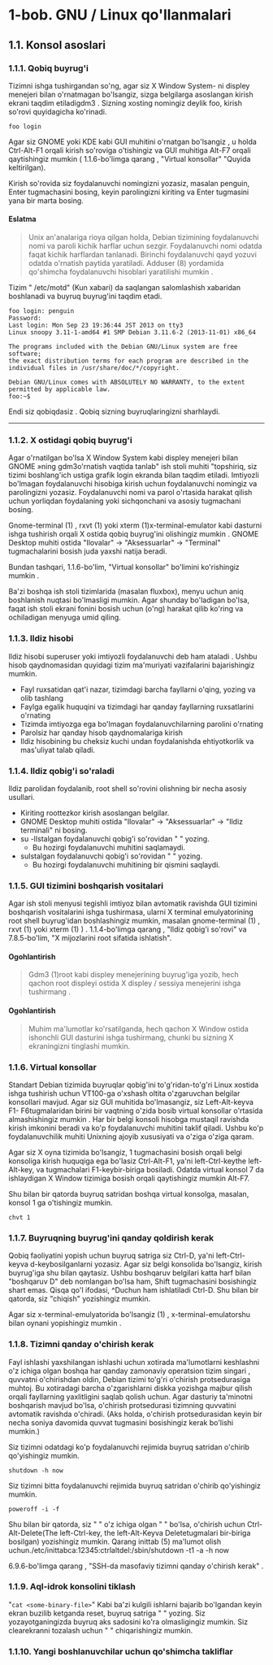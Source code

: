 # 1-bob. GNU / Linux qo'llanmalari

## 1.1. Konsol asoslari

### 1.1.1. Qobiq buyrug'i

Tizimni ishga tushirgandan so'ng, agar siz X Window System- ni displey menejeri
bilan o'rnatmagan bo'lsangiz, sizga belgilarga asoslangan kirish ekrani taqdim
etiladigdm3 . Sizning xosting nomingiz deylik foo, kirish so'rovi quyidagicha
ko'rinadi.

`foo login`

Agar siz GNOME yoki KDE kabi GUI muhitini o'rnatgan bo'lsangiz , u holda
Ctrl-Alt-F1 orqali kirish so'roviga o'tishingiz va GUI muhitiga Alt-F7 orqali
qaytishingiz mumkin ( 1.1.6-bo'limga qarang , "Virtual konsollar" "Quyida
keltirilgan).

Kirish so'rovida siz foydalanuvchi nomingizni yozasiz, masalan penguin, Enter
tugmachasini bosing, keyin parolingizni kiriting va Enter tugmasini yana bir
marta bosing.

#### Eslatma

> Unix an'analariga rioya qilgan holda, Debian tizimining foydalanuvchi nomi va
> paroli kichik harflar uchun sezgir. Foydalanuvchi nomi odatda faqat kichik
> harflardan tanlanadi. Birinchi foydalanuvchi qayd yozuvi odatda o'rnatish
> paytida yaratiladi. Adduser (8) yordamida qo'shimcha foydalanuvchi hisoblari
> yaratilishi mumkin .

Tizim " /etc/motd" (Kun xabari) da saqlangan salomlashish xabaridan boshlanadi
va buyruq buyrug'ini taqdim etadi.

```Debian GNU/Linux jessie/sid foo tty1
foo login: penguin
Password:
Last login: Mon Sep 23 19:36:44 JST 2013 on tty3
Linux snoopy 3.11-1-amd64 #1 SMP Debian 3.11.6-2 (2013-11-01) x86_64

The programs included with the Debian GNU/Linux system are free software;
the exact distribution terms for each program are described in the
individual files in /usr/share/doc/*/copyright.

Debian GNU/Linux comes with ABSOLUTELY NO WARRANTY, to the extent
permitted by applicable law.
foo:~$
```

Endi siz qobiqdasiz . Qobiq sizning buyruqlaringizni sharhlaydi.

<hr>

### 1.1.2. X ostidagi qobiq buyrug'i

Agar o'rnatilgan bo'lsa X Window System kabi displey menejeri bilan GNOME »ning
gdm3o'rnatish vaqtida tanlab" ish stoli muhiti "topshiriq, siz tizimi
boshlang'ich ustiga grafik login ekranda bilan taqdim etiladi. Imtiyozli
bo'lmagan foydalanuvchi hisobiga kirish uchun foydalanuvchi nomingiz va
parolingizni yozasiz. Foydalanuvchi nomi va parol o'rtasida harakat qilish uchun
yorliqdan foydalaning yoki sichqonchani va asosiy tugmachani bosing.

Gnome-terminal (1) , rxvt (1) yoki xterm (1)x-terminal-emulator kabi dasturni
ishga tushirish orqali X ostida qobiq buyrug'ini olishingiz mumkin . GNOME
Desktop muhiti ostida "Ilovalar" → "Aksessuarlar" → "Terminal" tugmachalarini
bosish juda yaxshi natija beradi.

Bundan tashqari, 1.1.6-bo'lim, "Virtual konsollar" bo'limini ko'rishingiz mumkin
.

Ba'zi boshqa ish stoli tizimlarida (masalan fluxbox), menyu uchun aniq
boshlanish nuqtasi bo'lmasligi mumkin. Agar shunday bo'ladigan bo'lsa, faqat ish
stoli ekrani fonini bosish uchun (o'ng) harakat qilib ko'ring va ochiladigan
menyuga umid qiling.

### 1.1.3. Ildiz hisobi

Ildiz hisobi superuser yoki imtiyozli foydalanuvchi deb ham ataladi . Ushbu
hisob qaydnomasidan quyidagi tizim ma'muriyati vazifalarini bajarishingiz
mumkin.

-   Fayl ruxsatidan qat'i nazar, tizimdagi barcha fayllarni o'qing, yozing va
    olib tashlang
-   Faylga egalik huquqini va tizimdagi har qanday fayllarning ruxsatlarini
    o'rnating
-   Tizimda imtiyozga ega bo'lmagan foydalanuvchilarning parolini o'rnating
-   Parolsiz har qanday hisob qaydnomalariga kirish
-   Ildiz hisobining bu cheksiz kuchi undan foydalanishda ehtiyotkorlik va
    mas'uliyat talab qiladi.

### 1.1.4. Ildiz qobig'i so'raladi

Ildiz parolidan foydalanib, root shell so'rovini olishning bir necha asosiy
usullari.

-   Kiriting roottezkor kirish asoslangan belgilar.
-   GNOME Desktop muhiti ostida "Ilovalar" → "Aksessuarlar" → "Ildiz terminali"
    ni bosing.
-   su -lIstalgan foydalanuvchi qobig'i so'rovidan " " yozing.
    -   Bu hozirgi foydalanuvchi muhitini saqlamaydi.
-   suIstalgan foydalanuvchi qobig'i so'rovidan " " yozing.
    -   Bu hozirgi foydalanuvchi muhitining bir qismini saqlaydi.

### 1.1.5. GUI tizimini boshqarish vositalari

Agar ish stoli menyusi tegishli imtiyoz bilan avtomatik ravishda GUI tizimini
boshqarish vositalarini ishga tushirmasa, ularni X terminal emulyatorining root
shell buyrug'idan boshlashingiz mumkin, masalan gnome-terminal (1) , rxvt (1)
yoki xterm (1) ) . 1.1.4-bo'limga qarang , "Ildiz qobig'i so'rovi" va
7.8.5-bo'lim, "X mijozlarini root sifatida ishlatish".

#### Ogohlantirish

> Gdm3 (1)root kabi displey menejerining buyrug'iga yozib, hech qachon root
> displeyi ostida X displey / sessiya menejerini ishga tushirmang .

#### Ogohlantirish

> Muhim ma'lumotlar ko'rsatilganda, hech qachon X Window ostida ishonchli GUI
> dasturini ishga tushirmang, chunki bu sizning X ekraningizni tinglashi mumkin.

### 1.1.6. Virtual konsollar

Standart Debian tizimida buyruqlar qobig'ini to'g'ridan-to'g'ri Linux xostida
ishga tushirish uchun VT100-ga o'xshash oltita o'zgaruvchan belgilar konsollari
mavjud. Agar siz GUI muhitida bo'lmasangiz, siz Left-Alt-keyva F1-
F6tugmalaridan birini bir vaqtning o'zida bosib virtual konsollar o'rtasida
almashishingiz mumkin . Har bir belgi konsoli hisobga mustaqil ravishda kirish
imkonini beradi va ko'p foydalanuvchi muhitini taklif qiladi. Ushbu ko'p
foydalanuvchilik muhiti Unixning ajoyib xususiyati va o'ziga o'ziga qaram.

Agar siz X oyna tizimida bo'lsangiz, 1 tugmachasini bosish orqali belgi
konsoliga kirish huquqiga ega bo'lasiz Ctrl-Alt-F1, ya'ni left-Ctrl-keythe
left-Alt-key, va tugmachalari F1-keybir-biriga bosiladi. Odatda virtual konsol 7
da ishlaydigan X Window tizimiga bosish orqali qaytishingiz mumkin Alt-F7.

Shu bilan bir qatorda buyruq satridan boshqa virtual konsolga, masalan, konsol 1
ga o'tishingiz mumkin.

`chvt 1`

### 1.1.7. Buyruqning buyrug'ini qanday qoldirish kerak

Qobiq faoliyatini yopish uchun buyruq satriga siz Ctrl-D, ya'ni left-Ctrl-keyva
d-keybosilganlarni yozasiz. Agar siz belgi konsolida bo'lsangiz, kirish
buyrug'iga shu bilan qaytasiz. Ushbu boshqaruv belgilari katta harf bilan
"boshqaruv D" deb nomlangan bo'lsa ham, Shift tugmachasini bosishingiz shart
emas. Qisqa qo'l ifodasi, ^Duchun ham ishlatiladi Ctrl-D. Shu bilan bir qatorda,
siz "chiqish" yozishingiz mumkin.

Agar siz x-terminal-emulyatorida bo'lsangiz (1) , x-terminal-emulatorshu bilan
oynani yopishingiz mumkin .

### 1.1.8. Tizimni qanday o'chirish kerak

Fayl ishlashi yaxshilangan ishlashi uchun xotirada ma'lumotlarni keshlashni o'z
ichiga olgan boshqa har qanday zamonaviy operatsion tizim singari , quvvatni
o'chirishdan oldin, Debian tizimi to'g'ri o'chirish protsedurasiga muhtoj. Bu
xotiradagi barcha o'zgarishlarni diskka yozishga majbur qilish orqali
fayllarning yaxlitligini saqlab qolish uchun. Agar dasturiy ta'minotni
boshqarish mavjud bo'lsa, o'chirish protsedurasi tizimning quvvatini avtomatik
ravishda o'chiradi. (Aks holda, o'chirish protsedurasidan keyin bir necha soniya
davomida quvvat tugmasini bosishingiz kerak bo'lishi mumkin.)

Siz tizimni odatdagi ko'p foydalanuvchi rejimida buyruq satridan o'chirib
qo'yishingiz mumkin.

`shutdown -h now`

Siz tizimni bitta foydalanuvchi rejimida buyruq satridan o'chirib qo'yishingiz
mumkin.

`poweroff -i -f`

Shu bilan bir qatorda, siz " " o'z ichiga olgan " " bo'lsa, o'chirish uchun
Ctrl-Alt-Delete(The left-Ctrl-key, the left-Alt-Keyva Deletetugmalari bir-biriga
bosilgan) yozishingiz mumkin. Qarang inittab (5) ma'lumot olish
uchun./etc/inittabca:12345:ctrlaltdel:/sbin/shutdown -t1 -a -h now

6.9.6-bo'limga qarang , "SSH-da masofaviy tizimni qanday o'chirish kerak" .

### 1.1.9. Aql-idrok konsolini tiklash

"`cat <some-binary-file>`" Kabi ba'zi kulgili ishlarni bajarib bo'lgandan keyin
ekran buzilib ketganda reset, buyruq satriga " " yozing. Siz yozayotganingizda
buyruq aks sadosini ko'ra olmasligingiz mumkin. Siz clearekranni tozalash uchun
" " chiqarishingiz mumkin.

### 1.1.10. Yangi boshlanuvchilar uchun qo'shimcha takliflar
